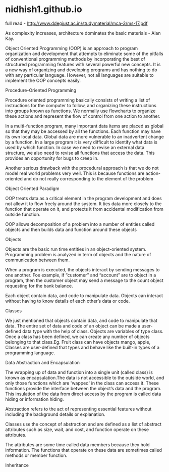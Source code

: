 # nidhish1.github.io

full read - http://www.ddegjust.ac.in/studymaterial/mca-3/ms-17.pdf

As complexity increases, architecture dominates the
basic materials - Alan Kay.


Object Oriented Programming (OOP) is an approach to program organization and
development that attempts to eliminate some of the pitfalls of conventional programming
methods by incorporating the best of structured programming features with several
powerful new concepts. It is a new way of organizing and developing programs and has
nothing to do with any particular language. However, not all languages are suitable to
implement the OOP concepts easily.


Procedure-Oriented Programming

Procedure oriented programming basically consists of writing a list of instructions for the
computer to follow, and organizing these instructions into groups known as functions. We
normally use flowcharts to organize these actions and represent the flow of control from
one action to another.

In a multi-function program, many important data items are placed as global so that
they may be accessed by all the functions. Each function may have its own local data.
Global data are more vulnerable to an inadvertent change by a function. In a large
program it is very difficult to identify what data is used by which function. In case we
need to revise an external data structure, we also need to revise all functions that access
the data. This provides an opportunity for bugs to creep in.

Another serious drawback with the procedural approach is that we do not model real
world problems very well. This is because functions are action-oriented and do not really
corresponding to the element of the problem


Object Oriented Paradigm 

OOP treats data as a critical
element in the program development and does not allow it to flow freely around the
system. It ties data more closely to the function that operate on it, and protects it from
accidental modification from outside function.

OOP allows decomposition of a problem
into a number of entities called objects and then builds data and function around these
objects


Objects

Objects are the basic run time entities in an object-oriented system. 
Programming problem is analyzed in term of objects and the nature of communication
between them.

When a program is executed, the objects interact by sending messages to one another.
Foe example, if “customer” and “account” are to object in a program, then the customer
object may send a message to the count object requesting for the bank balance.

Each object contain data, and code to manipulate data. Objects can interact without having to
know details of each other’s data or code. 


Classes

We just mentioned that objects contain data, and code to manipulate that data. The entire
set of data and code of an object can be made a user-defined data type with the help of
class. Objects are variables of type class. Once a class has been defined, we
can create any number of objects belonging to that class.Eg. Fruit class can have objects mango, apple,
Classes are user-defined that types and behave like the built-in types of a programming language. 


Data Abstraction and Encapsulation 
 
The wrapping up of data and function into a single unit (called class) is known as
encapsulation.The data is not accessible to the outside world, and only those functions which are 'wapped' in the
class can access it. These functions provide the interface between the object’s data and 
the program. 
This insulation of the data from direct access by the program is called data
hiding or information hiding. 

Abstraction refers to the act of representing essential features without including the
background details or explanation.

Classes use the concept of abstraction and are defined as a list of abstract attributes such as 
size, wait, and cost, and function operate on these attributes.

The attributes are some time called data members because they hold information. The
functions that operate on these data are sometimes called methods or member function. 


 Inheritance 











